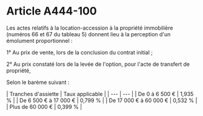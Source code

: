 # Article A444-100

Les actes relatifs à la location-accession à la propriété immobilière (numéros 66 et 67 du tableau 5) donnent lieu à la perception d'un émolument proportionnel :

1° Au prix de vente, lors de la conclusion du contrat initial ;

2° Au prix constaté lors de la levée de l'option, pour l'acte de transfert de propriété,

Selon le barème suivant :

|
Tranches d'assiette |
Taux applicable |
| --- | --- |
|
De 0 à 6 500 € |
1,935 % |
|
De 6 500 € à 17 000 € |
0,799 % |
|
De 17 000 € à 60 000 € |
0,532 % |
|
Plus de 60 000 € |
0,399 % |
